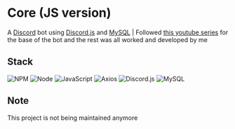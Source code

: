# Core (JS version)

A [Discord](https://discord.com) bot using [Discord.js](https://discord.js.org/#/) and [MySQL](https://www.mysql.com) | Followed [this youtube series](https://www.youtube.com/watch?v=YDR9XnEHu8Q&list=PL_cUvD4qzbkyRjnbtXehTDHLgnJw-SCvk) for the base of the bot and the rest was all worked and developed by me

## Stack
![NPM](https://go-skill-icons.vercel.app/api/icons?i=npm)
![Node](https://go-skill-icons.vercel.app/api/icons?i=nodejs)
![JavaScript](https://go-skill-icons.vercel.app/api/icons?i=js)
![Axios](https://go-skill-icons.vercel.app/api/icons?i=axios)
![Discord.js](https://go-skill-icons.vercel.app/api/icons?i=discordjs)
![MySQL](https://go-skill-icons.vercel.app/api/icons?i=mysql)

## Note

This project is not being maintained anymore
